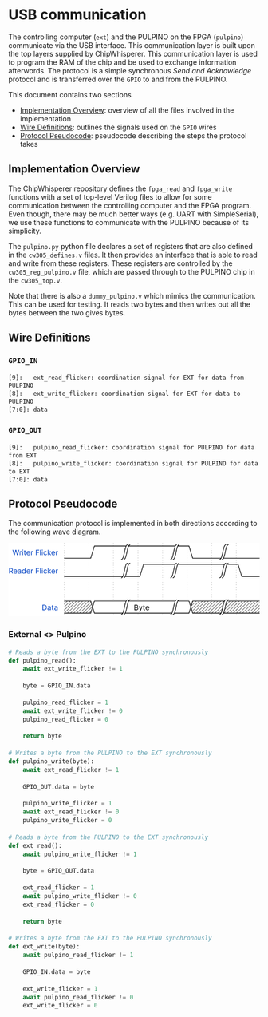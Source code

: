 # USB communication

The controlling computer (`ext`) and the PULPINO on the FPGA (`pulpino`)
communicate via the USB interface. This communication layer is built upon the
top layers supplied by ChipWhisperer. This communication layer is used to
program the RAM of the chip and be used to exchange information afterwords. The
protocol is a simple synchronous *Send and Acknowledge* protocol and is
transferred over the `GPIO` to and from the PULPINO.

This document contains two sections

- [Implementation Overview](#implementation-overview): overview of all the files
  involved in the implementation
- [Wire Definitions](#wire-definitions): outlines the signals used on the `GPIO`
  wires
- [Protocol Pseudocode](#protocol-pseudocode): pseudocode describing the steps
  the protocol takes

## Implementation Overview

The ChipWhisperer repository defines the `fpga_read` and `fpga_write` functions
with a set of top-level Verilog files to allow for some communication between
the controlling computer and the FPGA program. Even though, there may be much
better ways (e.g. UART with SimpleSerial), we use these functions to communicate
with the PULPINO because of its simplicity.

The `pulpino.py` python file declares a set of registers that are also defined
in the `cw305_defines.v` files. It then provides an interface that is able to
read and write from these registers. These registers are controlled by the
`cw305_reg_pulpino.v` file, which are passed through to the PULPINO chip in the
`cw305_top.v`. 

Note that there is also a `dummy_pulpino.v` which mimics the communication. This
can be used for testing. It reads two bytes and then writes out all the bytes
between the two gives bytes.

## Wire Definitions

### `GPIO_IN`

```
[9]:   ext_read_flicker: coordination signal for EXT for data from PULPINO
[8]:   ext_write_flicker: coordination signal for EXT for data to PULPINO
[7:0]: data
```

### `GPIO_OUT`

```
[9]:   pulpino_read_flicker: coordination signal for PULPINO for data from EXT
[8]:   pulpino_write_flicker: coordination signal for PULPINO for data to EXT
[7:0]: data
```

## Protocol Pseudocode

The communication protocol is implemented in both directions according to the
following wave diagram.

![Signal Diagram](./assets/CW305_Communication_Signal_Diagram.svg)

### External <> Pulpino

```python
# Reads a byte from the EXT to the PULPINO synchronously
def pulpino_read():
    await ext_write_flicker != 1

    byte = GPIO_IN.data

    pulpino_read_flicker = 1
    await ext_write_flicker != 0
    pulpino_read_flicker = 0

    return byte

# Writes a byte from the PULPINO to the EXT synchronously
def pulpino_write(byte):
    await ext_read_flicker != 1

    GPIO_OUT.data = byte

    pulpino_write_flicker = 1
    await ext_read_flicker != 0
    pulpino_write_flicker = 0

# Reads a byte from the PULPINO to the EXT synchronously
def ext_read():
    await pulpino_write_flicker != 1

    byte = GPIO_OUT.data

    ext_read_flicker = 1
    await pulpino_write_flicker != 0
    ext_read_flicker = 0

    return byte

# Writes a byte from the EXT to the PULPINO synchronously
def ext_write(byte):
    await pulpino_read_flicker != 1

    GPIO_IN.data = byte

    ext_write_flicker = 1
    await pulpino_read_flicker != 0
    ext_write_flicker = 0
```